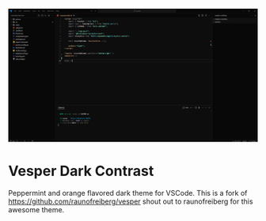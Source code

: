 ![Vesper Preview](/image.png)

# Vesper Dark Contrast

Peppermint and orange flavored dark theme for VSCode.
This is a fork of https://github.com/raunofreiberg/vesper shout out to raunofreiberg for this awesome theme.
